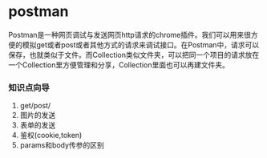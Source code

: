 # postman
Postman是一种网页调试与发送网页http请求的chrome插件。我们可以用来很方便的模拟get或者post或者其他方式的请求来调试接口。在Postman中，请求可以保存，也就类似于文件。而Collection类似文件夹，可以把同一个项目的请求放在一个Collection里方便管理和分享，Collection里面也可以再建文件夹。

### 知识点向导
1. get/post/
2. 图片的发送
3. 表单的发送
4. 鉴权(cookie,token)
5. params和body传参的区别